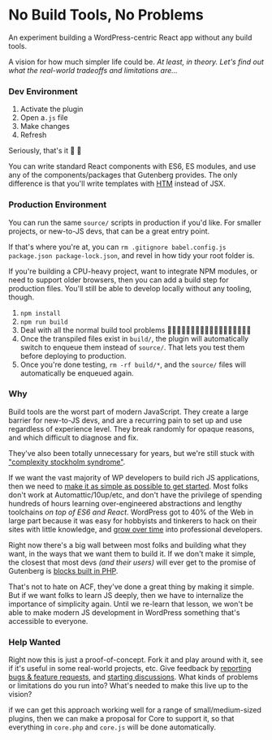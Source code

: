 # No Build Tools, No Problems

An experiment building a WordPress-centric React app without any build tools.

A vision for how much simpler life could be. _At least, in theory. Let's find out what the real-world tradeoffs and limitations are..._


### Dev Environment

1. Activate the plugin
1. Open a`.js` file
1. Make changes
1. Refresh

Seriously, that's it 🥃 🍰

You can write standard React components with ES6, ES modules, and use any of the components/packages that Gutenberg provides. The only difference is that you'll write templates with [HTM](https://github.com/developit/htm) instead of JSX.


### Production Environment

You can run the same `source/` scripts in production if you'd like. For smaller projects, or new-to-JS devs, that can be a great entry point.

If that's where you're at, you can `rm .gitignore babel.config.js package.json package-lock.json`, and revel in how tidy your root folder is.

If you're building a CPU-heavy project, want to integrate NPM modules, or need to support older browsers, then you can add a build step for production files. You'll still be able to develop locally without any tooling, though.

1. `npm install`
1. `npm run build`
1. Deal with all the normal build tool problems  🙁😞😖🥃😩😢🥃😭😡🥃🤬🥃🥃🥃🥱🛌💤🔁
1. Once the transpiled files exist in `build/`, the plugin will automatically switch to enqueue them instead of `source/`. That lets you test them before deploying to production.
1. Once you're done testing, `rm -rf build/*`, and the `source/` files will automatically be enqueued again.


### Why

Build tools are the worst part of modern JavaScript. They create a large barrier for new-to-JS devs, and are a recurring pain to set up and use regardless of experience level. They break randomly for opaque reasons, and which difficult to diagnose and fix.

They've also been totally unnecessary for years, but we're still stuck with ["complexity stockholm syndrome"](https://www.pika.dev/blog/pika-web-a-future-without-webpack).

If we want the vast majority of WP developers to build rich JS applications, then we need to [make it as simple as possible to get started](https://iandunn.name/2019/12/26/the-simplest-way-to-build-a-gutenberg-block/). Most folks don't work at Automattic/10up/etc, and don't have the privilege of spending hundreds of hours learning over-engineered abstractions and lengthy toolchains _on top of ES6 and React_. WordPress got to 40% of the Web in large part because it was easy for hobbyists and tinkerers to hack on their sites with little knowledge, and [grow over time](https://www.gatsbyjs.com/docs/conceptual/gatsby-core-philosophy/#progressively-disclose-complexity) into professional developers.

Right now there's a big wall between most folks and building what they want, in the ways that we want them to build it. If we don't make it simple, the closest that most devs _(and their users)_ will ever get to the promise of Gutenberg is [blocks built in PHP](https://www.advancedcustomfields.com/resources/blocks/).

That's not to hate on ACF, they've done a great thing by making it simple. But if we want folks to learn JS deeply, then we have to internalize the importance of simplicity again. Until we re-learn that lesson, we won't be able to make modern JS development in WordPress something that's accessible to everyone.


### Help Wanted

Right now this is just a proof-of-concept. Fork it and play around with it, see if it's useful in some real-world projects, etc. Give feedback by [reporting bugs & feature requests](https://github.com/iandunn/no-build-tools-no-problems/issues), and [starting discussions](https://github.com/iandunn/no-build-tools-no-problems/discussions). What kinds of problems or limitations do you run into? What's needed to make this live up to the vision?

if we can get this approach working well for a range of small/medium-sized plugins, then we can make a proposal for Core to support it, so that everything in `core.php` and `core.js` will be done automatically.
